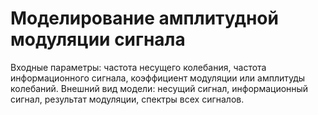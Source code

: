 # Моделирование амплитудной модуляции сигнала

Входные параметры: частота несущего колебания, частота информационного сигнала, коэффициент модуляции или амплитуды колебаний. 
Внешний вид модели: несущий сигнал, информационный сигнал, результат модуляции, спектры всех сигналов.